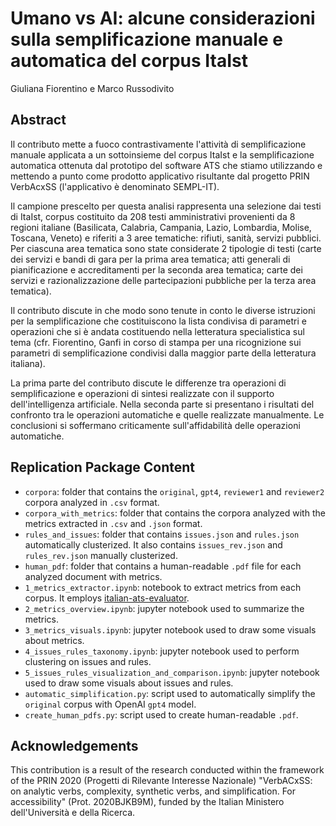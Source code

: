 # Umano vs AI: alcune considerazioni sulla semplificazione manuale e automatica del corpus ItaIst
Giuliana Fiorentino e Marco Russodivito

## Abstract
Il contributo mette a fuoco contrastivamente l'attività di semplificazione manuale applicata a un sottoinsieme del corpus ItaIst e la semplificazione automatica ottenuta dal prototipo del software ATS che stiamo utilizzando e mettendo a punto come prodotto applicativo risultante dal progetto PRIN VerbAcxSS (l'applicativo è denominato SEMPL-IT).

Il campione prescelto per questa analisi rappresenta una selezione dai testi di ItaIst, corpus costituito da 208 testi amministrativi provenienti da 8 regioni italiane (Basilicata, Calabria, Campania, Lazio, Lombardia, Molise, Toscana, Veneto) e riferiti a 3 aree tematiche: rifiuti, sanità, servizi pubblici. Per ciascuna area tematica sono state considerate 2 tipologie di testi (carte dei servizi e bandi di gara per la prima area tematica; atti generali di pianificazione e accreditamenti per la seconda area tematica; carte dei servizi e razionalizzazione delle partecipazioni pubbliche per la terza area tematica).

Il contributo discute in che modo sono tenute in conto le diverse istruzioni per la semplificazione che costituiscono la lista condivisa di parametri e operazioni che si è andata costituendo nella letteratura specialistica sul tema (cfr. Fiorentino, Ganfi in corso di stampa per una ricognizione sui parametri di semplificazione condivisi dalla maggior parte della letteratura italiana).

La prima parte del contributo discute le differenze tra operazioni di semplificazione e operazioni di sintesi realizzate con il supporto dell'intelligenza artificiale. Nella seconda parte si presentano i risultati del confronto tra le operazioni automatiche e quelle realizzate manualmente. Le conclusioni si soffermano criticamente sull'affidabilità delle operazioni automatiche.

## Replication Package Content
* `corpora`: folder that contains the `original`, `gpt4`, `reviewer1` and `reviewer2` corpora analyzed in `.csv` format.
* `corpora_with_metrics`: folder that contains the corpora analyzed with the metrics extracted in `.csv` and `.json` format.
* `rules_and_issues`: folder that contains `issues.json` and `rules.json` automatically clusterized. It also contains `issues_rev.json` and `rules_rev.json` manually clusterized.
* `human_pdf`: folder that contains a human-readable `.pdf` file for each analyzed document with metrics.
* `1_metrics_extractor.ipynb`: notebook to extract metrics from each corpus. It employs [italian-ats-evaluator](https://github.com/RedHitMark/italian-ats-evaluator).
* `2_metrics_overview.ipynb`: jupyter notebook used to summarize the metrics.
* `3_metrics_visuals.ipynb`: jupyter notebook used to draw some visuals about metrics.
* `4_issues_rules_taxonomy.ipynb`: jupyter notebook used to perform clustering on issues and rules.
* `5_issues_rules_visualization_and_comparison.ipynb`: jupyter notebook used to draw some visuals about issues and rules.
* `automatic_simplification.py`: script used to automatically simplify the `original` corpus with OpenAI `gpt4` model.
* `create_human_pdfs.py`: script used to create human-readable `.pdf`.

## Acknowledgements
This contribution is a result of the research conducted within the framework of the PRIN 2020 (Progetti di Rilevante Interesse Nazionale) "VerbACxSS: on analytic verbs, complexity, synthetic verbs, and simplification. For accessibility" (Prot. 2020BJKB9M), funded by the Italian Ministero dell'Università e della Ricerca.